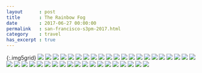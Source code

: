 ```yaml
---
layout      : post
title       : The Rainbow Fog
date        : 2017-06-27 00:00:00
permalink   : san-francisco-s3pm-2017.html
category    : travel
has_excerpt : true
---
```


{:.img5grid}
<a data-fancybox="rainbowfog" href="https://scontent-cdg2-1.cdninstagram.com/vp/9ea5ed87eefd224745bc2f507f0cbb14/5B707468/t51.2885-15/e35/19380028_317758618676676_607649782604759040_n.jpg"><img src="https://scontent-cdg2-1.cdninstagram.com/vp/9ea5ed87eefd224745bc2f507f0cbb14/5B707468/t51.2885-15/e35/19380028_317758618676676_607649782604759040_n.jpg" /></a>
<a data-fancybox="rainbowfog" href="https://scontent-cdg2-1.cdninstagram.com/vp/5f7b6c956ad0fc88f9d571ffd2cbfe36/5B5B3962/t51.2885-15/e35/19379930_241195583064996_7700553006525186048_n.jpg"><img src="https://scontent-cdg2-1.cdninstagram.com/vp/5f7b6c956ad0fc88f9d571ffd2cbfe36/5B5B3962/t51.2885-15/e35/19379930_241195583064996_7700553006525186048_n.jpg" /></a>
<a data-fancybox="rainbowfog" href="https://scontent-cdg2-1.cdninstagram.com/vp/3ea676dcb75e174bdbbb620f1fc124f9/5B68A6AB/t51.2885-15/e35/19379302_273654619707073_8183961273726140416_n.jpg"><img src="https://scontent-cdg2-1.cdninstagram.com/vp/3ea676dcb75e174bdbbb620f1fc124f9/5B68A6AB/t51.2885-15/e35/19379302_273654619707073_8183961273726140416_n.jpg" /></a>
<a data-fancybox="rainbowfog" href="https://scontent-cdg2-1.cdninstagram.com/vp/b881fd54ac10e1d3d17d9cd5dee12c7a/5B6686B9/t51.2885-15/e35/19425176_691155821077143_3140969734581780480_n.jpg"><img src="https://scontent-cdg2-1.cdninstagram.com/vp/b881fd54ac10e1d3d17d9cd5dee12c7a/5B6686B9/t51.2885-15/e35/19425176_691155821077143_3140969734581780480_n.jpg" /></a>
<a data-fancybox="rainbowfog" href="https://scontent-cdg2-1.cdninstagram.com/vp/06c23c3800196a9a8881651a189bca4e/5B720BD9/t51.2885-15/e35/19425432_316942915410243_7996849228179570688_n.jpg"><img src="https://scontent-cdg2-1.cdninstagram.com/vp/06c23c3800196a9a8881651a189bca4e/5B720BD9/t51.2885-15/e35/19425432_316942915410243_7996849228179570688_n.jpg" /></a>
<a data-fancybox="rainbowfog" href="https://scontent-cdg2-1.cdninstagram.com/vp/0db819515267d795747b2eb27e3151a4/5B544E55/t51.2885-15/e35/19436365_491954651142872_5012716001142243328_n.jpg"><img src="https://scontent-cdg2-1.cdninstagram.com/vp/0db819515267d795747b2eb27e3151a4/5B544E55/t51.2885-15/e35/19436365_491954651142872_5012716001142243328_n.jpg" /></a>
<a data-fancybox="rainbowfog" href="https://scontent-cdg2-1.cdninstagram.com/vp/61edeb079380cfdad1fbd6ee9dc74f8f/5B703FA9/t51.2885-15/e35/19380003_1901847976771705_7382252524952092672_n.jpg"><img src="https://scontent-cdg2-1.cdninstagram.com/vp/61edeb079380cfdad1fbd6ee9dc74f8f/5B703FA9/t51.2885-15/e35/19380003_1901847976771705_7382252524952092672_n.jpg" /></a>
<a data-fancybox="rainbowfog" href="https://scontent-cdg2-1.cdninstagram.com/vp/c3d67af30178d1964d71142887e621c8/5B715B29/t51.2885-15/e35/19380050_240496013132561_9193296841897148416_n.jpg"><img src="https://scontent-cdg2-1.cdninstagram.com/vp/c3d67af30178d1964d71142887e621c8/5B715B29/t51.2885-15/e35/19380050_240496013132561_9193296841897148416_n.jpg" /></a>
<a data-fancybox="rainbowfog" href="https://scontent-cdg2-1.cdninstagram.com/vp/9919088c6a40fe59cdc16629f1499e43/5B612F41/t51.2885-15/e35/19436490_1861198004203135_5089661783359094784_n.jpg"><img src="https://scontent-cdg2-1.cdninstagram.com/vp/9919088c6a40fe59cdc16629f1499e43/5B612F41/t51.2885-15/e35/19436490_1861198004203135_5089661783359094784_n.jpg" /></a>
<a data-fancybox="rainbowfog" href="https://scontent-cdg2-1.cdninstagram.com/vp/7560f2cbb0875e2153ceba07047e0b23/5B5D7832/t51.2885-15/e35/19424672_562178957239668_8964751002032930816_n.jpg"><img src="https://scontent-cdg2-1.cdninstagram.com/vp/7560f2cbb0875e2153ceba07047e0b23/5B5D7832/t51.2885-15/e35/19424672_562178957239668_8964751002032930816_n.jpg" /></a><!--more-->
<a data-fancybox="rainbowfog" href="https://scontent-cdg2-1.cdninstagram.com/vp/06bc4b8e09c72cc134480e3a8a09c013/5B5AAF27/t51.2885-15/e35/19424640_1940650599505599_498637353649176576_n.jpg"><img src="https://scontent-cdg2-1.cdninstagram.com/vp/06bc4b8e09c72cc134480e3a8a09c013/5B5AAF27/t51.2885-15/e35/19424640_1940650599505599_498637353649176576_n.jpg" /></a>
<a data-fancybox="rainbowfog" href="https://scontent-cdg2-1.cdninstagram.com/vp/7ffff7d846ca5a97e98f19fbe2275db5/5B56BD33/t51.2885-15/e35/19379646_1704601403170008_8572706219750326272_n.jpg"><img src="https://scontent-cdg2-1.cdninstagram.com/vp/7ffff7d846ca5a97e98f19fbe2275db5/5B56BD33/t51.2885-15/e35/19379646_1704601403170008_8572706219750326272_n.jpg" /></a>
<a data-fancybox="rainbowfog" href="https://scontent-cdg2-1.cdninstagram.com/vp/174258d13084098e137df862c5a6e771/5B5DE07E/t51.2885-15/e35/19428989_1361939437230704_7448514928207462400_n.jpg"><img src="https://scontent-cdg2-1.cdninstagram.com/vp/174258d13084098e137df862c5a6e771/5B5DE07E/t51.2885-15/e35/19428989_1361939437230704_7448514928207462400_n.jpg" /></a>
<a data-fancybox="rainbowfog" href="https://scontent-cdg2-1.cdninstagram.com/vp/88efd53a29c3595784cacb56793b8439/5B609F12/t51.2885-15/e35/19425566_310145912764368_6625272420297080832_n.jpg"><img src="https://scontent-cdg2-1.cdninstagram.com/vp/88efd53a29c3595784cacb56793b8439/5B609F12/t51.2885-15/e35/19425566_310145912764368_6625272420297080832_n.jpg" /></a>
<a data-fancybox="rainbowfog" href="https://scontent-cdg2-1.cdninstagram.com/vp/b521d596030cdae6e7e15c48ed1ba9f1/5B52564A/t51.2885-15/e35/19429079_316640788793990_5423583799722115072_n.jpg"><img src="https://scontent-cdg2-1.cdninstagram.com/vp/b521d596030cdae6e7e15c48ed1ba9f1/5B52564A/t51.2885-15/e35/19429079_316640788793990_5423583799722115072_n.jpg" /></a>
<a data-fancybox="rainbowfog" href="https://scontent-cdg2-1.cdninstagram.com/vp/be5008355afc9570f142039952725c6a/5B63B72E/t51.2885-15/e35/19424898_1470284009708863_19790749738467328_n.jpg"><img src="https://scontent-cdg2-1.cdninstagram.com/vp/be5008355afc9570f142039952725c6a/5B63B72E/t51.2885-15/e35/19424898_1470284009708863_19790749738467328_n.jpg" /></a>
<a data-fancybox="rainbowfog" href="https://scontent-cdg2-1.cdninstagram.com/vp/984aa7ff5bfa785a68b33782f3380fe6/5B51ABEF/t51.2885-15/e35/19379583_1783852834982358_7740559651929849856_n.jpg"><img src="https://scontent-cdg2-1.cdninstagram.com/vp/984aa7ff5bfa785a68b33782f3380fe6/5B51ABEF/t51.2885-15/e35/19379583_1783852834982358_7740559651929849856_n.jpg" /></a>
<a data-fancybox="rainbowfog" href="https://scontent-cdg2-1.cdninstagram.com/vp/754fcecc8a35901929c2991af0356b54/5B65A903/t51.2885-15/e35/19437148_1882307682024149_7302960011259412480_n.jpg"><img src="https://scontent-cdg2-1.cdninstagram.com/vp/754fcecc8a35901929c2991af0356b54/5B65A903/t51.2885-15/e35/19437148_1882307682024149_7302960011259412480_n.jpg" /></a>
<a data-fancybox="rainbowfog" href="https://scontent-cdg2-1.cdninstagram.com/vp/30243cd4f335822152760c7aecdd048f/5B502769/t51.2885-15/e35/19379656_496322244047877_5858254006408708096_n.jpg"><img src="https://scontent-cdg2-1.cdninstagram.com/vp/30243cd4f335822152760c7aecdd048f/5B502769/t51.2885-15/e35/19379656_496322244047877_5858254006408708096_n.jpg" /></a>
<a data-fancybox="rainbowfog" href="https://scontent-cdg2-1.cdninstagram.com/vp/f311407ffc6c9c6f032e2b5dfba647e7/5B606F25/t51.2885-15/e35/19379952_478583369168543_5279322655772639232_n.jpg"><img src="https://scontent-cdg2-1.cdninstagram.com/vp/f311407ffc6c9c6f032e2b5dfba647e7/5B606F25/t51.2885-15/e35/19379952_478583369168543_5279322655772639232_n.jpg" /></a>
<a data-fancybox="rainbowfog" href="https://scontent-cdg2-1.cdninstagram.com/vp/79ac5aa63169566d345cb8878322e527/5B706D78/t51.2885-15/e35/19428611_1887076218224206_130044716300369920_n.jpg"><img src="https://scontent-cdg2-1.cdninstagram.com/vp/79ac5aa63169566d345cb8878322e527/5B706D78/t51.2885-15/e35/19428611_1887076218224206_130044716300369920_n.jpg" /></a>
<a data-fancybox="rainbowfog" href="https://scontent-cdg2-1.cdninstagram.com/vp/92479947eb1fd2d60975dfc9c0f68146/5B58E025/t51.2885-15/e35/19425300_1066438773486230_2939169884430401536_n.jpg"><img src="https://scontent-cdg2-1.cdninstagram.com/vp/92479947eb1fd2d60975dfc9c0f68146/5B58E025/t51.2885-15/e35/19425300_1066438773486230_2939169884430401536_n.jpg" /></a>
<a data-fancybox="rainbowfog" href="https://scontent-cdg2-1.cdninstagram.com/vp/2de8b59af8572ecc6536b15232be65cf/5B4F5E9D/t51.2885-15/e35/19425255_184251228774443_7075781650327535616_n.jpg"><img src="https://scontent-cdg2-1.cdninstagram.com/vp/2de8b59af8572ecc6536b15232be65cf/5B4F5E9D/t51.2885-15/e35/19425255_184251228774443_7075781650327535616_n.jpg" /></a>
<a data-fancybox="rainbowfog" href="https://scontent-cdg2-1.cdninstagram.com/vp/3b599513f7e88fa26760e511046ab31a/5B703D28/t51.2885-15/e35/19379767_430600407310335_4104048058298269696_n.jpg"><img src="https://scontent-cdg2-1.cdninstagram.com/vp/3b599513f7e88fa26760e511046ab31a/5B703D28/t51.2885-15/e35/19379767_430600407310335_4104048058298269696_n.jpg" /></a>
<a data-fancybox="rainbowfog" href="https://scontent-cdg2-1.cdninstagram.com/vp/647d6a8390687d8de3295964798a2118/5B5045F3/t51.2885-15/e35/19428711_329603850806785_8218958780377858048_n.jpg"><img src="https://scontent-cdg2-1.cdninstagram.com/vp/647d6a8390687d8de3295964798a2118/5B5045F3/t51.2885-15/e35/19428711_329603850806785_8218958780377858048_n.jpg" /></a>
<a data-fancybox="rainbowfog" href="https://scontent-cdg2-1.cdninstagram.com/vp/d6ccef732b9003201435528e4884ea5c/5B623E40/t51.2885-15/e35/19425297_1905454393057111_8183086951528660992_n.jpg"><img src="https://scontent-cdg2-1.cdninstagram.com/vp/d6ccef732b9003201435528e4884ea5c/5B623E40/t51.2885-15/e35/19425297_1905454393057111_8183086951528660992_n.jpg" /></a>
<a data-fancybox="rainbowfog" href="https://scontent-cdg2-1.cdninstagram.com/vp/29fda56f216a2b9b43b02f173753b6b6/5B6C5525/t51.2885-15/e35/19428725_439428243100198_6834414718904434688_n.jpg"><img src="https://scontent-cdg2-1.cdninstagram.com/vp/29fda56f216a2b9b43b02f173753b6b6/5B6C5525/t51.2885-15/e35/19428725_439428243100198_6834414718904434688_n.jpg" /></a>
<a data-fancybox="rainbowfog" href="https://scontent-cdg2-1.cdninstagram.com/vp/596154207a32d285ecdc12443f201142/5B5FCEF7/t51.2885-15/e35/19428645_1885113305036490_4014877502076878848_n.jpg"><img src="https://scontent-cdg2-1.cdninstagram.com/vp/596154207a32d285ecdc12443f201142/5B5FCEF7/t51.2885-15/e35/19428645_1885113305036490_4014877502076878848_n.jpg" /></a>
<a data-fancybox="rainbowfog" href="https://scontent-cdg2-1.cdninstagram.com/vp/9eec0fd8ac6b08ddf9beb455a32187a5/5B516C62/t51.2885-15/e35/19379543_1916001068638543_940655532119687168_n.jpg"><img src="https://scontent-cdg2-1.cdninstagram.com/vp/9eec0fd8ac6b08ddf9beb455a32187a5/5B516C62/t51.2885-15/e35/19379543_1916001068638543_940655532119687168_n.jpg" /></a>
<a data-fancybox="rainbowfog" href="https://scontent-cdg2-1.cdninstagram.com/vp/0dc4521eec144fcb9a24a06e5878d74e/5B70B329/t51.2885-15/e35/19429077_490905347968102_281877277707337728_n.jpg"><img src="https://scontent-cdg2-1.cdninstagram.com/vp/0dc4521eec144fcb9a24a06e5878d74e/5B70B329/t51.2885-15/e35/19429077_490905347968102_281877277707337728_n.jpg" /></a>
<a data-fancybox="rainbowfog" href="https://scontent-cdg2-1.cdninstagram.com/vp/24781927ca4a50b53bc92e513668ae91/5B66533E/t51.2885-15/e35/19424617_799437683558760_8693285626994229248_n.jpg"><img src="https://scontent-cdg2-1.cdninstagram.com/vp/24781927ca4a50b53bc92e513668ae91/5B66533E/t51.2885-15/e35/19424617_799437683558760_8693285626994229248_n.jpg" /></a>
<a data-fancybox="rainbowfog" href="https://scontent-cdg2-1.cdninstagram.com/vp/8585c3db6bffdf0cae089aedb492f914/5B6D060F/t51.2885-15/e35/19379813_1904472809792950_3880507968457801728_n.jpg"><img src="https://scontent-cdg2-1.cdninstagram.com/vp/8585c3db6bffdf0cae089aedb492f914/5B6D060F/t51.2885-15/e35/19379813_1904472809792950_3880507968457801728_n.jpg" /></a>
<a data-fancybox="rainbowfog" href="https://scontent-cdg2-1.cdninstagram.com/vp/ae93ce4e6cc97d0490e82f0dc2e11f60/5B4FE37B/t51.2885-15/e35/19424836_1368013856607508_6810629894393823232_n.jpg"><img src="https://scontent-cdg2-1.cdninstagram.com/vp/ae93ce4e6cc97d0490e82f0dc2e11f60/5B4FE37B/t51.2885-15/e35/19424836_1368013856607508_6810629894393823232_n.jpg" /></a>
<a data-fancybox="rainbowfog" href="https://scontent-cdg2-1.cdninstagram.com/vp/32b9c54b750dbbd5ede732d2e69120b0/5B6BD839/t51.2885-15/e35/19379751_142605759644817_1366036244236075008_n.jpg"><img src="https://scontent-cdg2-1.cdninstagram.com/vp/32b9c54b750dbbd5ede732d2e69120b0/5B6BD839/t51.2885-15/e35/19379751_142605759644817_1366036244236075008_n.jpg" /></a>
<a data-fancybox="rainbowfog" href="https://scontent-cdg2-1.cdninstagram.com/vp/948641b4a59feb0257b6c6345eb6b30b/5B723BE6/t51.2885-15/e35/19228612_448092328894895_239503851919507456_n.jpg"><img src="https://scontent-cdg2-1.cdninstagram.com/vp/948641b4a59feb0257b6c6345eb6b30b/5B723BE6/t51.2885-15/e35/19228612_448092328894895_239503851919507456_n.jpg" /></a>
<a data-fancybox="rainbowfog" href="https://scontent-cdg2-1.cdninstagram.com/vp/0bacfcee89abc1bb78d8808fe16f956f/5B699865/t51.2885-15/e35/19436476_1883882321852715_8418031867462156288_n.jpg"><img src="https://scontent-cdg2-1.cdninstagram.com/vp/0bacfcee89abc1bb78d8808fe16f956f/5B699865/t51.2885-15/e35/19436476_1883882321852715_8418031867462156288_n.jpg" /></a>
<a data-fancybox="rainbowfog" href="https://scontent-cdg2-1.cdninstagram.com/vp/3a99932cc2539225c17475abce7b4690/5B55280B/t51.2885-15/e35/19379825_187632121769340_3677637567643123712_n.jpg"><img src="https://scontent-cdg2-1.cdninstagram.com/vp/3a99932cc2539225c17475abce7b4690/5B55280B/t51.2885-15/e35/19379825_187632121769340_3677637567643123712_n.jpg" /></a>
<a data-fancybox="rainbowfog" href="https://scontent-cdg2-1.cdninstagram.com/vp/826409d96c5ba824923bcf11288e325b/5B6DC077/t51.2885-15/e35/19367578_1362751137176148_5132835958554624000_n.jpg"><img src="https://scontent-cdg2-1.cdninstagram.com/vp/826409d96c5ba824923bcf11288e325b/5B6DC077/t51.2885-15/e35/19367578_1362751137176148_5132835958554624000_n.jpg" /></a>
<a data-fancybox="rainbowfog" href="https://scontent-cdg2-1.cdninstagram.com/vp/babeee7e13777594a703cda7dcfca932/5B52FAD5/t51.2885-15/e35/19367773_850343098465279_3356316731923496960_n.jpg"><img src="https://scontent-cdg2-1.cdninstagram.com/vp/babeee7e13777594a703cda7dcfca932/5B52FAD5/t51.2885-15/e35/19367773_850343098465279_3356316731923496960_n.jpg" /></a>
<a data-fancybox="rainbowfog" href="https://scontent-cdg2-1.cdninstagram.com/vp/8a6e5d9be46fe401af8052f8b68d8e48/5B6F45A9/t51.2885-15/e35/19436395_1732163447076338_1537883722609590272_n.jpg"><img src="https://scontent-cdg2-1.cdninstagram.com/vp/8a6e5d9be46fe401af8052f8b68d8e48/5B6F45A9/t51.2885-15/e35/19436395_1732163447076338_1537883722609590272_n.jpg" /></a>
